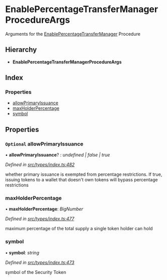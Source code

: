# EnablePercentageTransferManagerProcedureArgs

Arguments for the [EnablePercentageTransferManager](../enums/_types_index_.proceduretype.md#enablepercentagetransfermanager) Procedure

## Hierarchy

* **EnablePercentageTransferManagerProcedureArgs**

## Index

### Properties

* [allowPrimaryIssuance](_types_index_.enablepercentagetransfermanagerprocedureargs.md#optional-allowprimaryissuance)
* [maxHolderPercentage](_types_index_.enablepercentagetransfermanagerprocedureargs.md#maxholderpercentage)
* [symbol](_types_index_.enablepercentagetransfermanagerprocedureargs.md#symbol)

## Properties

### `Optional` allowPrimaryIssuance

• **allowPrimaryIssuance**? : _undefined \| false \| true_

_Defined in_ [_src/types/index.ts:482_](https://github.com/PolymathNetwork/polymath-sdk/blob/e8bbc1e/src/types/index.ts#L482)

whether primary issuance is exempted from percentage restrictions. If true, issuing tokens to a wallet that doesn't own tokens will bypass percentage restrictions

### maxHolderPercentage

• **maxHolderPercentage**: _BigNumber_

_Defined in_ [_src/types/index.ts:477_](https://github.com/PolymathNetwork/polymath-sdk/blob/e8bbc1e/src/types/index.ts#L477)

maximum percentage of the total supply a single token holder can hold

### symbol

• **symbol**: _string_

_Defined in_ [_src/types/index.ts:473_](https://github.com/PolymathNetwork/polymath-sdk/blob/e8bbc1e/src/types/index.ts#L473)

symbol of the Security Token

